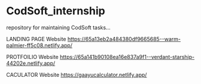 # CodSoft_internship
repository for maintaining CodSoft tasks...

LANDING PAGE Website https://65a13eb2a484380df9665685--warm-palmier-ff5c08.netlify.app/

PROTFOILIO Website https://65a141b90108ea16e837a9f1--verdant-starship-44202e.netlify.app/

CACULATOR Website https://gaayucalculator.netlify.app/
